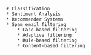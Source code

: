     # Classification
    * Sentiment Analysis
    * Recommender Systems
    * Spam email filtering
        * Case-based filtering
        * Adaptive filtering
        * Rule-based filtering
        * Content-based filtering
